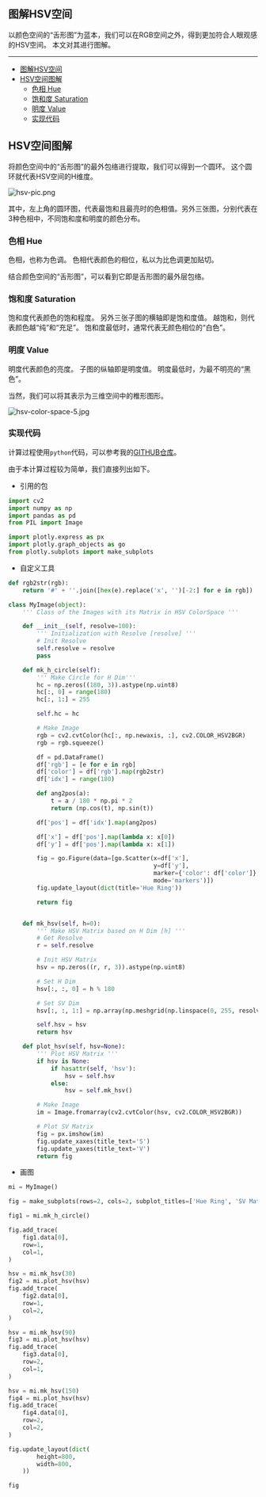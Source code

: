 ## 图解HSV空间

以颜色空间的“舌形图”为蓝本，我们可以在RGB空间之外，得到更加符合人眼观感的HSV空间。
本文对其进行图解。

---
- [图解HSV空间](#图解hsv空间)
- [HSV空间图解](#hsv空间图解)
  - [色相 Hue](#色相-hue)
  - [饱和度 Saturation](#饱和度-saturation)
  - [明度 Value](#明度-value)
  - [实现代码](#实现代码)

## HSV空间图解

将颜色空间中的“舌形图”的最外包络进行提取，我们可以得到一个圆环。
这个圆环就代表HSV空间的H维度。

![hsv-pic.png](hsv-pic.png)

其中，左上角的圆环图，代表最饱和且最亮时的色相值。另外三张图，分别代表在$3$种色相中，不同饱和度和明度的颜色分布。

### 色相 Hue

色相，也称为色调。
色相代表颜色的相位，私以为比色调更加贴切。

结合颜色空间的“舌形图”，可以看到它即是舌形图的最外层包络。

### 饱和度 Saturation

饱和度代表颜色的饱和程度。
另外三张子图的横轴即是饱和度值。
越饱和，则代表颜色越“纯”和“充足”。
饱和度最低时，通常代表无颜色相位的“白色”。

### 明度 Value

明度代表颜色的亮度。
子图的纵轴即是明度值。
明度最低时，为最不明亮的“黑色”。

当然，我们可以将其表示为三维空间中的椎形图形。

![hsv-color-space-5.jpg](hsv-color-space-5.jpg)

### 实现代码

计算过程使用`python`代码，可以参考我的[GITHUB仓库](https://github.com/listenzcc/JupyterScripts.git "GITHUB仓库")。

由于本计算过程较为简单，我们直接列出如下。

- 引用的包

```python
import cv2
import numpy as np
import pandas as pd
from PIL import Image

import plotly.express as px
import plotly.graph_objects as go
from plotly.subplots import make_subplots
```

- 自定义工具

```python
def rgb2str(rgb):
    return '#' + ''.join([hex(e).replace('x', '')[-2:] for e in rgb])

class MyImage(object):
    ''' Class of the Images with its Matrix in HSV ColorSpace '''

    def __init__(self, resolve=100):
        ''' Initialization with Resolve [resolve] '''
        # Init Resolve
        self.resolve = resolve
        pass

    def mk_h_circle(self):
        ''' Make Circle for H Dim'''
        hc = np.zeros((180, 3)).astype(np.uint8)
        hc[:, 0] = range(180)
        hc[:, 1:] = 255

        self.hc = hc

        # Make Image
        rgb = cv2.cvtColor(hc[:, np.newaxis, :], cv2.COLOR_HSV2BGR)
        rgb = rgb.squeeze()

        df = pd.DataFrame()
        df['rgb'] = [e for e in rgb]
        df['color'] = df['rgb'].map(rgb2str)
        df['idx'] = range(180)

        def ang2pos(a):
            t = a / 180 * np.pi * 2
            return (np.cos(t), np.sin(t))

        df['pos'] = df['idx'].map(ang2pos)

        df['x'] = df['pos'].map(lambda x: x[0])
        df['y'] = df['pos'].map(lambda x: x[1])

        fig = go.Figure(data=[go.Scatter(x=df['x'],
                                         y=df['y'],
                                         marker={'color': df['color']},
                                         mode='markers')])
        fig.update_layout(dict(title='Hue Ring'))

        return fig


    def mk_hsv(self, h=0):
        ''' Make HSV Matrix based on H Dim [h] '''
        # Get Resolve
        r = self.resolve

        # Init HSV Matrix
        hsv = np.zeros((r, r, 3)).astype(np.uint8)

        # Set H Dim
        hsv[:, :, 0] = h % 180

        # Set SV Dim
        hsv[:, :, 1:] = np.array(np.meshgrid(np.linspace(0, 255, resolve), np.linspace(0, 255, resolve))).transpose((1, 2, 0))

        self.hsv = hsv
        return hsv

    def plot_hsv(self, hsv=None):
        ''' Plot HSV Matrix '''
        if hsv is None:
            if hasattr(self, 'hsv'):
                hsv = self.hsv
            else:
                hsv = self.mk_hsv()

        # Make Image
        im = Image.fromarray(cv2.cvtColor(hsv, cv2.COLOR_HSV2BGR))

        # Plot SV Matrix
        fig = px.imshow(im)
        fig.update_xaxes(title_text='S')
        fig.update_yaxes(title_text='V')
        return fig
```

- 画图

```python
mi = MyImage()

fig = make_subplots(rows=2, cols=2, subplot_titles=['Hue Ring', 'SV Matrix H 30', 'SV Matrix H 90', 'SV Matrix H 150'])

fig1 = mi.mk_h_circle()

fig.add_trace(
    fig1.data[0],
    row=1,
    col=1,
)

hsv = mi.mk_hsv(30)
fig2 = mi.plot_hsv(hsv)
fig.add_trace(
    fig2.data[0],
    row=1,
    col=2,
)

hsv = mi.mk_hsv(90)
fig3 = mi.plot_hsv(hsv)
fig.add_trace(
    fig3.data[0],
    row=2,
    col=1,
)

hsv = mi.mk_hsv(150)
fig4 = mi.plot_hsv(hsv)
fig.add_trace(
    fig4.data[0],
    row=2,
    col=2,
)

fig.update_layout(dict(
        height=800,
        width=800,
    ))

fig
```